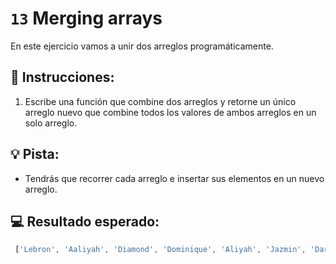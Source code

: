 # `13` Merging arrays

En este ejercicio vamos a unir dos arreglos programáticamente.

## 📝 Instrucciones:

1. Escribe una función que combine dos arreglos y retorne un único arreglo nuevo que combine todos los valores de ambos arreglos en un solo arreglo.

## 💡 Pista:

+ Tendrás que recorrer cada arreglo e insertar sus elementos en un nuevo arreglo.

## 💻 Resultado esperado:

```js
 ['Lebron', 'Aaliyah', 'Diamond', 'Dominique', 'Aliyah', 'Jazmin', 'Darnell', 'Lucas', 'Jake', 'Scott', 'Amy', 'Molly', 'Hannah', 'Lucas']
```
